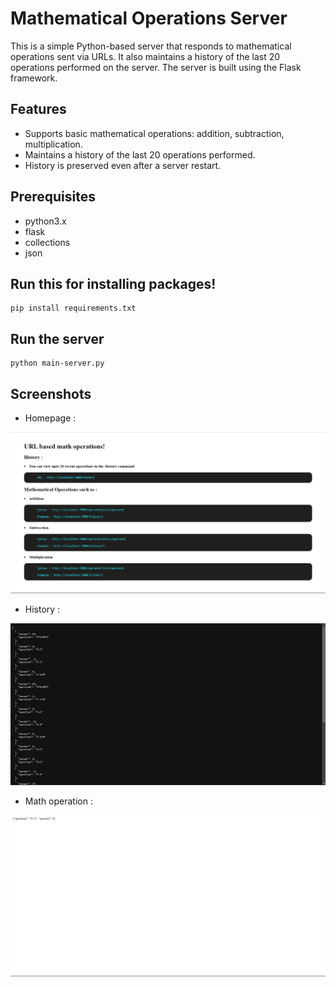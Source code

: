 # Mathematical Operations Server

This is a simple Python-based server that responds to mathematical operations sent via URLs. It also maintains a history of the last 20 operations performed on the server. The server is built using the Flask framework.

## Features

- Supports basic mathematical operations: addition, subtraction, multiplication.
- Maintains a history of the last 20 operations performed.
- History is preserved even after a server restart.

## Prerequisites

- python3.x
- flask
- collections
- json

## Run this for installing packages!
<pre><code>pip install requirements.txt</code></pre>

## Run the server
<pre><code>python main-server.py</code></pre>

## Screenshots
- Homepage :

![Alt text](image.png)

- History :

![Alt text](image-1.png)

- Math operation :

![Alt text](image-2.png)